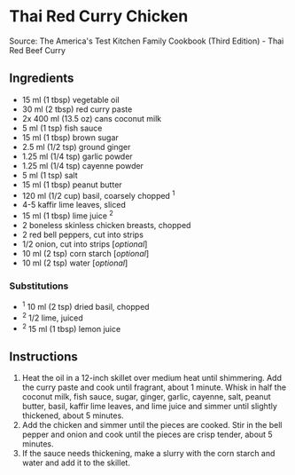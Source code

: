 # Thai Red Curry Chicken #

Source: The America's Test Kitchen Family Cookbook (Third Edition) - Thai Red Beef Curry

## Ingredients ##
* 15 ml (1 tbsp) vegetable oil
* 30 ml (2 tbsp) red curry paste
* 2x 400 ml (13.5 oz) cans coconut milk
* 5 ml (1 tsp) fish sauce
* 15 ml (1 tbsp) brown sugar
* 2.5 ml (1/2 tsp) ground ginger
* 1.25 ml (1/4 tsp) garlic powder
* 1.25 ml (1/4 tsp) cayenne powder
* 5 ml (1 tsp) salt
* 15 ml (1 tbsp) peanut butter
* 120 ml (1/2 cup) basil, coarsely chopped <sup>1</sup>
* 4-5 kaffir lime leaves, sliced
* 15 ml (1 tbsp) lime juice <sup>2</sup>
* 2 boneless skinless chicken breasts, chopped
* 2 red bell peppers, cut into strips
* 1/2 onion, cut into strips [*optional*]
* 10 ml (2 tsp) corn starch [*optional*]
* 10 ml (2 tsp) water [*optional*]

### Substitutions ###
* <sup>1</sup> 10 ml (2 tsp) dried basil, chopped
* <sup>2</sup> 1/2 lime, juiced
* <sup>2</sup> 15 ml (1 tbsp) lemon juice

## Instructions ##
1. Heat the oil in a 12-inch skillet over medium heat until shimmering. Add the curry paste and cook until fragrant, about 1 minute. Whisk in half the coconut milk, fish sauce, sugar, ginger, garlic, cayenne, salt, peanut butter, basil, kaffir lime leaves, and lime juice and simmer until slightly thickened, about 5 minutes.
1. Add the chicken and simmer until the pieces are cooked. Stir in the bell pepper and onion and cook until the pieces are crisp tender, about 5 minutes.
1. If the sauce needs thickening, make a slurry with the corn starch and water and add it to the skillet.

